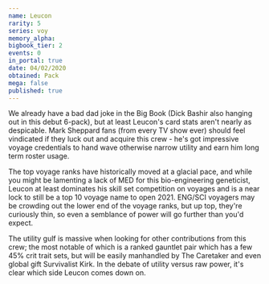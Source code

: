 ```yaml
---
name: Leucon
rarity: 5
series: voy
memory_alpha:
bigbook_tier: 2
events: 0
in_portal: true
date: 04/02/2020
obtained: Pack
mega: false
published: true
---
```


We already have a bad dad joke in the Big Book (Dick Bashir also hanging out in this debut 6-pack), but at least Leucon's card stats aren't nearly as despicable. Mark Sheppard fans (from every TV show ever) should feel vindicated if they luck out and acquire this crew - he's got impressive voyage credentials to hand wave otherwise narrow utility and earn him long term roster usage.

The top voyage ranks have historically moved at a glacial pace, and while you might be lamenting a lack of MED for this bio-engineering geneticist, Leucon at least dominates his skill set competition on voyages and is a near lock to still be a top 10 voyage name to open 2021. ENG/SCI voyagers may be crowding out the lower end of the voyage ranks, but up top, they're curiously thin, so even a semblance of power will go further than you'd expect.

The utility gulf is massive when looking for other contributions from this crew; the most notable of which is a ranked gauntlet pair which has a few 45% crit trait sets, but will be easily manhandled by The Caretaker and even global gift Survivalist Kirk. In the debate of utility versus raw power, it's clear which side Leucon comes down on.
